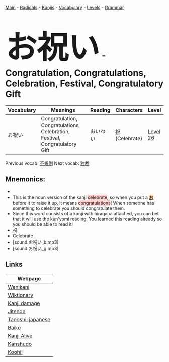 <style> bigfont {font-size: 100px}</style>
[Main](../README.md) -
[Radicals](../radicals.md) -
[Kanjis](../kanjis.md) -
[Vocabulary](../vocabulary.md) -
[Levels](../levels.md) -
[Grammar](../grammar.md)
# <bigfont> お祝い</bigfont> - Congratulation, Congratulations, Celebration, Festival, Congratulatory Gift 

| Vocabulary | Meanings | Reading | Characters | Level |
| --- | --- | --- | --- | --- |
| お祝い | Congratulation, Congratulations, Celebration, Festival, Congratulatory Gift | おいわい |  [祝](../kanjis/祝.md) (Celebrate) | [Level 26](../levels/wk_level26.md) |

Previous vocab: [不規則](不規則.md) Next vocab: [独裁](独裁.md) 

## Mnemonics:

* 
* This is the noun version of the kanji <span style="background-color:#ffcccb"> celebrate</span>, so when you put a <span style="background-color:#fed8b1"> [お](https://jisho.org/search/お)</span> before it to raise it up, it means <span style="background-color:#ffcccb"> congratulations</span>! When someone has something to celebrate you should congratulate them.
* Since this word consists of a kanji with hiragana attached, you can bet that it will use the kun'yomi reading. You learned this reading already so you should be able to read it!
* 祝
* Celebrate
* [sound:お祝い_b.mp3]
* [sound:お祝い_g.mp3]


## Links 

| Webpage |
| --- |
| [Wanikani          ](https://www.wanikani.com/kanji/お祝い) |
| [Wiktionary        ](https://en.wiktionary.org/wiki/お祝い) |
| [Kanji damage      ](http://www.kanjidamage.com/kanji/search?utf8=✓&q=お祝い) |
| [Jitenon           ](https://jitenon.com/kanji/お祝い) |
| [Tanoshii japanese ](https://www.tanoshiijapanese.com/dictionary/kanji.cfm?k=お祝い) |
| [Baike             ](https://baike.baidu.com/item/お祝い) |
| [Kanji Alive       ](https://app.kanjialive.com/お祝い) |
| [Kanshudo          ](https://www.kanshudo.com/searchmn?q=お祝い) |
| [Koohii            ](https://kanji.koohii.com/study/kanji/お祝い) |

